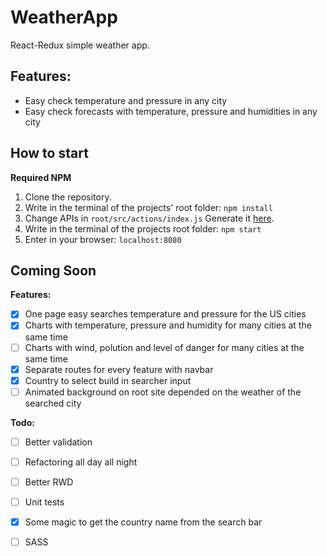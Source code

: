 # WeatherApp

React-Redux simple weather app.


## Features:
- Easy check temperature and pressure in any city
- Easy check forecasts with temperature, pressure and humidities in any city

## How to start

**Required NPM**

1. Clone the repository.
2. Write in the terminal of the projects' root folder:
`npm install`
3. Change APIs in 
`root/src/actions/index.js`
Generate it [here](https://openweathermap.org/current).
4. Write in the terminal of the projects root folder:
`npm start`
5. Enter in your browser:
`localhost:8080`

## Coming Soon
**Features:**
- [x] One page easy searches temperature and pressure for the US cities
- [x] Charts with temperature, pressure and humidity for many cities at the same time
- [ ] Charts with wind, polution and level of danger for many cities at the same time
- [x] Separate routes for every feature with navbar
- [x] Country to select build in searcher input
- [ ] Animated background on root site depended on the weather of the searched city   

**Todo:**
- [ ] Better validation
- [ ] Refactoring all day all night
- [ ] Better RWD
- [ ] Unit tests
- [x] Some magic to get the country name from the search bar
- [ ] SASS


